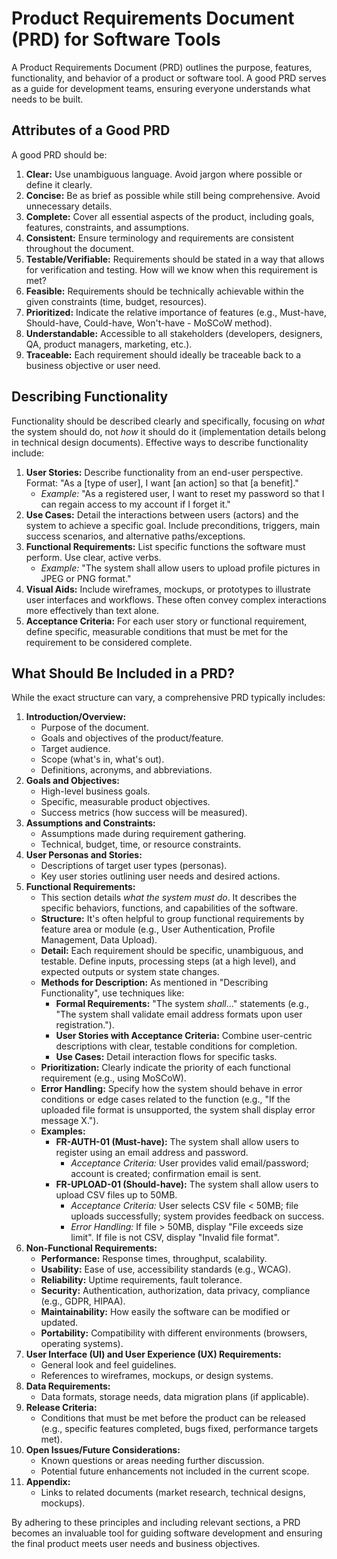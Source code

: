 # Product Requirements Document (PRD) for Software Tools

A Product Requirements Document (PRD) outlines the purpose, features, functionality, and behavior of a product or software tool. A good PRD serves as a guide for development teams, ensuring everyone understands what needs to be built.

## Attributes of a Good PRD

A good PRD should be:

1.  **Clear:** Use unambiguous language. Avoid jargon where possible or define it clearly.
2.  **Concise:** Be as brief as possible while still being comprehensive. Avoid unnecessary details.
3.  **Complete:** Cover all essential aspects of the product, including goals, features, constraints, and assumptions.
4.  **Consistent:** Ensure terminology and requirements are consistent throughout the document.
5.  **Testable/Verifiable:** Requirements should be stated in a way that allows for verification and testing. How will we know when this requirement is met?
6.  **Feasible:** Requirements should be technically achievable within the given constraints (time, budget, resources).
7.  **Prioritized:** Indicate the relative importance of features (e.g., Must-have, Should-have, Could-have, Won't-have - MoSCoW method).
8.  **Understandable:** Accessible to all stakeholders (developers, designers, QA, product managers, marketing, etc.).
9.  **Traceable:** Each requirement should ideally be traceable back to a business objective or user need.

## Describing Functionality

Functionality should be described clearly and specifically, focusing on *what* the system should do, not *how* it should do it (implementation details belong in technical design documents). Effective ways to describe functionality include:

1.  **User Stories:** Describe functionality from an end-user perspective. Format: "As a [type of user], I want [an action] so that [a benefit]."
    *   *Example:* "As a registered user, I want to reset my password so that I can regain access to my account if I forget it."
2.  **Use Cases:** Detail the interactions between users (actors) and the system to achieve a specific goal. Include preconditions, triggers, main success scenarios, and alternative paths/exceptions.
3.  **Functional Requirements:** List specific functions the software must perform. Use clear, active verbs.
    *   *Example:* "The system shall allow users to upload profile pictures in JPEG or PNG format."
4.  **Visual Aids:** Include wireframes, mockups, or prototypes to illustrate user interfaces and workflows. These often convey complex interactions more effectively than text alone.
5.  **Acceptance Criteria:** For each user story or functional requirement, define specific, measurable conditions that must be met for the requirement to be considered complete.

## What Should Be Included in a PRD?

While the exact structure can vary, a comprehensive PRD typically includes:

1.  **Introduction/Overview:**
    *   Purpose of the document.
    *   Goals and objectives of the product/feature.
    *   Target audience.
    *   Scope (what's in, what's out).
    *   Definitions, acronyms, and abbreviations.
2.  **Goals and Objectives:**
    *   High-level business goals.
    *   Specific, measurable product objectives.
    *   Success metrics (how success will be measured).
3.  **Assumptions and Constraints:**
    *   Assumptions made during requirement gathering.
    *   Technical, budget, time, or resource constraints.
4.  **User Personas and Stories:**
    *   Descriptions of target user types (personas).
    *   Key user stories outlining user needs and desired actions.
5.  **Functional Requirements:**
    *   This section details *what the system must do*. It describes the specific behaviors, functions, and capabilities of the software.
    *   **Structure:** It's often helpful to group functional requirements by feature area or module (e.g., User Authentication, Profile Management, Data Upload).
    *   **Detail:** Each requirement should be specific, unambiguous, and testable. Define inputs, processing steps (at a high level), and expected outputs or system state changes.
    *   **Methods for Description:** As mentioned in "Describing Functionality", use techniques like:
        *   **Formal Requirements:** "The system *shall*..." statements (e.g., "The system shall validate email address formats upon user registration.").
        *   **User Stories with Acceptance Criteria:** Combine user-centric descriptions with clear, testable conditions for completion.
        *   **Use Cases:** Detail interaction flows for specific tasks.
    *   **Prioritization:** Clearly indicate the priority of each functional requirement (e.g., using MoSCoW).
    *   **Error Handling:** Specify how the system should behave in error conditions or edge cases related to the function (e.g., "If the uploaded file format is unsupported, the system shall display error message X.").
    *   **Examples:**
        *   **FR-AUTH-01 (Must-have):** The system shall allow users to register using an email address and password.
            *   *Acceptance Criteria:* User provides valid email/password; account is created; confirmation email is sent.
        *   **FR-UPLOAD-01 (Should-have):** The system shall allow users to upload CSV files up to 50MB.
            *   *Acceptance Criteria:* User selects CSV file < 50MB; file uploads successfully; system provides feedback on success.
            *   *Error Handling:* If file > 50MB, display "File exceeds size limit". If file is not CSV, display "Invalid file format".
6.  **Non-Functional Requirements:**
    *   **Performance:** Response times, throughput, scalability.
    *   **Usability:** Ease of use, accessibility standards (e.g., WCAG).
    *   **Reliability:** Uptime requirements, fault tolerance.
    *   **Security:** Authentication, authorization, data privacy, compliance (e.g., GDPR, HIPAA).
    *   **Maintainability:** How easily the software can be modified or updated.
    *   **Portability:** Compatibility with different environments (browsers, operating systems).
7.  **User Interface (UI) and User Experience (UX) Requirements:**
    *   General look and feel guidelines.
    *   References to wireframes, mockups, or design systems.
8.  **Data Requirements:**
    *   Data formats, storage needs, data migration plans (if applicable).
9.  **Release Criteria:**
    *   Conditions that must be met before the product can be released (e.g., specific features completed, bugs fixed, performance targets met).
10. **Open Issues/Future Considerations:**
    *   Known questions or areas needing further discussion.
    *   Potential future enhancements not included in the current scope.
11. **Appendix:**
    *   Links to related documents (market research, technical designs, mockups).

By adhering to these principles and including relevant sections, a PRD becomes an invaluable tool for guiding software development and ensuring the final product meets user needs and business objectives.
